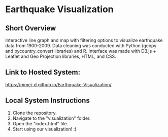 # Earthquake Visualization

## Short Overview
Interactive line graph and map with filtering options to visualize earthquake data from 1900-2009. Data cleaning was conducted with Python (geopy and pycountry_convert libraries) and R. Interface was made with D3.js + Leaflet and Geo Projection libraries, HTML, and CSS. 

## Link to Hosted System: 
https://mmei-d.github.io/Earthquake-Visualization/

## Local System Instructions
1. Clone the repository.
2. Navigate to the "visualization" folder.
3. Open the "index.html" file.
4. Start using our visualization! :)
